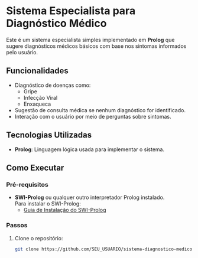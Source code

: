 # Sistema Especialista para Diagnóstico Médico

Este é um sistema especialista simples implementado em **Prolog** que sugere diagnósticos médicos básicos com base nos sintomas informados pelo usuário.

## Funcionalidades

- Diagnóstico de doenças como:
  - Gripe
  - Infecção Viral
  - Enxaqueca
- Sugestão de consulta médica se nenhum diagnóstico for identificado.
- Interação com o usuário por meio de perguntas sobre sintomas.

## Tecnologias Utilizadas

- **Prolog**: Linguagem lógica usada para implementar o sistema.

## Como Executar

### Pré-requisitos

- **SWI-Prolog** ou qualquer outro interpretador Prolog instalado.  
  Para instalar o SWI-Prolog:
  - [Guia de Instalação do SWI-Prolog](https://www.swi-prolog.org/Download.html)

### Passos

1. Clone o repositório:
   ```bash
   git clone https://github.com/SEU_USUARIO/sistema-diagnostico-medico-prolog.git
